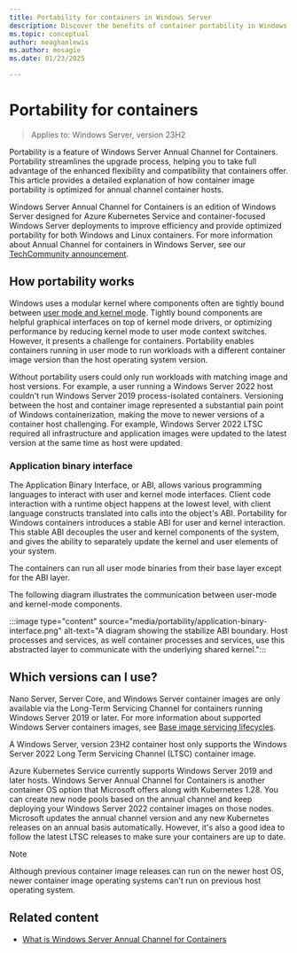 ```yaml
---
title: Portability for containers in Windows Server
description: Discover the benefits of container portability in Windows Server (Annual Channel) and how it streamlines your workflow.
ms.topic: conceptual
author: meaghanlewis
ms.author: mosagie
ms.date: 01/23/2025

---
```


# Portability for containers

>Applies to: Windows Server, version 23H2

Portability is a feature of Windows Server Annual Channel for Containers. Portability streamlines the upgrade process, helping you to take full advantage of the enhanced flexibility and compatibility that containers offer. This article provides a detailed explanation of how container image portability is optimized for annual channel container hosts.

Windows Server Annual Channel for Containers is an edition of Windows Server designed for Azure Kubernetes Service and container-focused Windows Server deployments to improve efficiency and provide optimized portability for both Windows and Linux containers. For more information about Annual Channel for containers in Windows Server, see our [TechCommunity announcement](https://techcommunity.microsoft.com/t5/windows-server-news-and-best/windows-server-annual-channel-for-containers/ba-p/3866248).

## How portability works

Windows uses a modular kernel where components often are tightly bound between [user mode and kernel mode](/windows-hardware/drivers/gettingstarted/user-mode-and-kernel-mode). Tightly bound components are helpful graphical interfaces on top of kernel mode drivers, or optimizing performance by reducing kernel mode to user mode context switches. However, it presents a challenge for containers. Portability enables containers running in user mode to run workloads with a different container image version than the host operating system version.

Without portability users could only run workloads with matching image and host versions. For example, a user running a Windows Server 2022 host couldn't run Windows Server 2019 process-isolated containers. Versioning between the host and container image represented a substantial pain point of Windows containerization, making the move to newer versions of a container host challenging. For example, Windows Server 2022 LTSC required all infrastructure and application images were updated to the latest version at the same time as host were updated.

### Application binary interface

The Application Binary Interface, or ABI, allows various programming languages to interact with user and kernel mode interfaces. Client code interaction with a runtime object happens at the lowest level, with client language constructs translated into calls into the object's ABI. Portability for Windows containers introduces a stable ABI for user and kernel interaction. This stable ABI decouples the user and kernel components of the system, and gives the ability to separately update the kernel and user elements of your system.

The containers can run all user mode binaries from their base layer except for the ABI layer.

The following diagram illustrates the communication between user-mode and kernel-mode components.

:::image type="content" source="media/portability/application-binary-interface.png" alt-text="A diagram showing the stabilize ABI boundary. Host processes and services, as well container processes and services, use this abstracted layer to communicate with the underlying shared kernel.":::

## Which versions can I use?

Nano Server, Server Core, and Windows Server container images are only available via the Long-Term Servicing Channel for containers running Windows Server 2019 or later. For more information about supported Windows Server containers images, see [Base image servicing lifecycles](/virtualization/windowscontainers/deploy-containers/base-image-lifecycle).

A Windows Server, version 23H2 container host only supports the Windows Server 2022 Long Term Servicing Channel (LTSC) container image.

Azure Kubernetes Service currently supports Windows Server 2019 and later hosts. Windows Server Annual Channel for Containers is another container OS option that Microsoft offers along with Kubernetes 1.28. You can create new node pools based on the annual channel and keep deploying your Windows Server 2022 container images on those nodes. Microsoft updates the annual channel version and any new Kubernetes releases on an annual basis automatically. However, it's also a good idea to follow the latest LTSC releases to make sure your containers are up to date.

>[!NOTE]
> Although previous container image releases can run on the newer host OS, newer container image operating systems can't run on previous host operating system.

## Related content

- [What is Windows Server Annual Channel for Containers](https://techcommunity.microsoft.com/blog/windowsservernewsandbestpractices/windows-server-annual-channel-for-containers/3866248)
